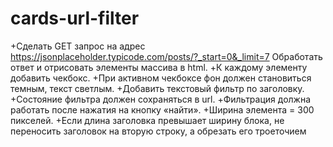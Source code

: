 # cards-url-filter

+Сделать GET запрос на адрес https://jsonplaceholder.typicode.com/posts/?_start=0&_limit=7
Обработать ответ и отрисовать элементы массива в html.
+К каждому элементу добавить чекбокс.
+При активном чекбоксе фон должен становиться темным, текст светлым.
+Добавить текстовый фильтр по заголовку.
+Состояние фильтра должен сохраняться в url.
+Фильтрация должна работать после нажатия на кнопку «найти».
+Ширина элемента = 300 пикселей.
+Если длина заголовка превышает ширину блока, не переносить заголовок на вторую строку, а обрезать его троеточием